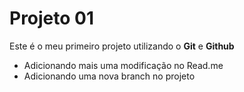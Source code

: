 # Projeto 01

Este é o meu primeiro projeto utilizando o **Git** e **Github**

- Adicionando mais uma modificação no Read.me
- Adicionando uma nova branch no projeto
